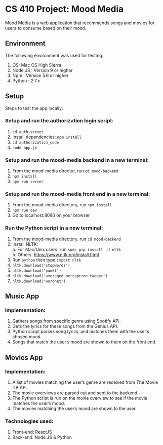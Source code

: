 # CS 410 Project: Mood Media
Mood Media is a web application that recommends songs and movies for users to consume based on their mood.

## Environment

The following environment was used for testing:
  1. OS: Mac OS High Sierra
  2. Node JS : Version 9 or higher
  3. Npm : Version 5.6 or higher
  4. Python : 2.7.x

## Setup

Steps to test the app locally:  
  ### Setup and run the authorization login script:  
  1. `cd auth-server`  
  2.  Install dependencies: `npm install`  
  2. `cd authorization_code`  
  3. `node app.js`  
  ### Setup and run the mood-media backend in a new terminal:  
  1. From the mood-media director, run `cd mood-backend`  
  2. `npm install`  
  3. `npm run server`  
  ### Setup and run the mood-media front end in a new terminal:  
  1. From the mood-media directory, run `npm install`  
  2. `npm run dev`  
  3. Go to localhost:8080 on your browser
  ### Run the Python script in a new terminal:  
  1. From the mood-media directory, run `cd mood-backend`
  2. Install NLTK:  
      a. For Mac/Unix users: run `sudo pip install -U nltk`  
      b. Others: https://www.nltk.org/install.html  
  3. Run `python` then type `import nltk` 
  4. `nltk.download('stopwords')`
  5. `nltk.download('punkt')`
  6. `nltk.download('averaged_perceptron_tagger')`
  7. `nltk.download('wordnet')`

  ## Music App
  ### Implementation:
  1. Gathers songs from specific genre using Spotify API.
  2. Gets the lyrics for these songs from the Genius API.
  3. Python script parses song lyrics, and matches them with the user’s chosen mood.
  4. Songs that match the user’s mood are shown to them on the front end.
  
  ## Movies App
  ### Implementation:
  1. A list of movies matching the user’s genre are received from The Movie DB API.
  2. The movie overviews are parsed out and sent to the backend.
  3. The Python script is run on the movie overview to see if the movie matches the user’s mood.
  4. The movies matching the user’s mood are shown to the user.

  ### Technologies used:
  1. Front-end: ReactJS
  2. Back-end: Node.JS & Python

